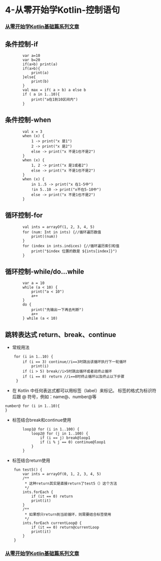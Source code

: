 # 4-从零开始学Kotlin-控制语句

### [从零开始学Kotlin基础篇系列文章](https://github.com/SiberiaDante/KotlinForAndroid)

## 条件控制-if
```
        var a=10
        var b=20
        if(a>b) print(a)
        if(a>b){
            print(a)
        }else{
            print(b)
        }
        val max = if( a > b) a else b
        if ( a in 1..10){
            print("a在1到10区间内")
        }
```
## 条件控制-when
```
        val x = 3
        when (x) {
            1 -> print("x 是1")
            2 -> print("x 是2")
            else -> print("x 不是1也不是2")
        }
        when (x) {
            1, 2 -> print("x 是1或者2")
            else -> print("x 不是1也不是2")
        }
        when (x) {
            in 1..5 -> print("x 在1-5中")
            !in 5..10 -> print("x不在5-10中")
            else -> print("x 不是1也不是2")
        }
```
## 循环控制-for
```
        val ints = arrayOf(1, 2, 3, 4, 5)
        for (num: Int in ints) {//循环遍历数值
            print((num))
        }
        for (index in ints.indices) {//循环遍历索引和值
            print("$index 位置的数是 ${ints[index]}")
        }
```
## 循环控制-while/do...while
```
        var a = 10
        while (a < 10) {
            print("a < 10")
            a++
        }
        do {
            print("先输出一下再去判断")
            a++
        } while (a < 10)
```
## 跳转表达式 return、break、continue
* 常规用法
```
    for (i in 1..10) {
        if (i == 3) continue//i==3时跳出该循环执行下一轮循环
            print(i)
        if (i > 5) break//i>5时跳出循环或者说终止循环
        if (i == 8) return //i==8时终止循环以及终止以下步骤
     }
```
* 在 Kotlin 中任何表达式都可以用标签（label）来标记。 标签的格式为标识符后跟 @ 符号，例如：name@、number@等
```
number@ for (i in 1..10){
}
```
* 标签结合break和continue使用
```
        loop1@ for (i in 1..100) {
            loop2@ for (j in 1..100) {
                if (i == j) break@loop1
                if (i % j == 0) continue@loop1
            }
        }
```
* 标签结合return使用
```
    fun test5() {
        var ints = arrayOf(0, 1, 2, 3, 4, 5)
        /**
         * 这种return其实是直接return了test5（）这个方法
         */
        ints.forEach {
            if (it == 0) return
            print(it)
        }
        /**
         * 如果想只return到当前循环，则需要结合标签使用
         */
        ints.forEach currentLoop@ {
            if (it == 0) return@currentLoop
            print(it)
        }
    }
```
### [从零开始学Kotlin基础篇系列文章](https://github.com/SiberiaDante/KotlinForAndroid)